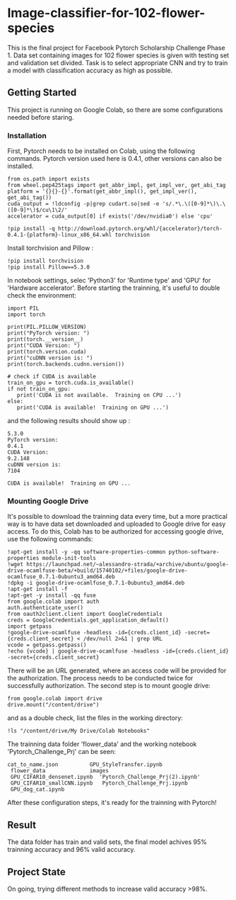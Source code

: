 # Image-classifier-for-102-flower-species
This is the final project for Facebook Pytorch Scholarship Challenge Phase 1. Data set containing images for 102 flower species is given with testing set and validation set divided. Task is to select appropriate CNN and try to train a model with classification accuracy as high as possible.
## Getting Started
This project is running on Google Colab, so there are some configurations needed before staring.
### Installation
First, Pytorch needs to be installed on Colab, using the following commands. Pytorch version used here is 0.4.1, other versions can also be installed.
```
from os.path import exists
from wheel.pep425tags import get_abbr_impl, get_impl_ver, get_abi_tag
platform = '{}{}-{}'.format(get_abbr_impl(), get_impl_ver(), get_abi_tag())
cuda_output = !ldconfig -p|grep cudart.so|sed -e 's/.*\.\([0-9]*\)\.\([0-9]*\)$/cu\1\2/'
accelerator = cuda_output[0] if exists('/dev/nvidia0') else 'cpu'

!pip install -q http://download.pytorch.org/whl/{accelerator}/torch-0.4.1-{platform}-linux_x86_64.whl torchvision
```
Install torchvision and Pillow :
```
!pip install torchvision
!pip install Pillow==5.3.0
```
In notebook settings, selec 'Python3' for 'Runtime type' and 'GPU' for 'Hardware accelerator'. Before starting the trainning, it's useful to double check the environment:
```
import PIL
import torch

print(PIL.PILLOW_VERSION)
print("PyTorch version: ")
print(torch.__version__)
print("CUDA Version: ")
print(torch.version.cuda)
print("cuDNN version is: ")
print(torch.backends.cudnn.version())

# check if CUDA is available
train_on_gpu = torch.cuda.is_available()
if not train_on_gpu:
   print('CUDA is not available.  Training on CPU ...')
else:
   print('CUDA is available!  Training on GPU ...')
```
and the following results should show up :
```
5.3.0
PyTorch version: 
0.4.1
CUDA Version: 
9.2.148
cuDNN version is: 
7104

CUDA is available!  Training on GPU ...
```
### Mounting Google Drive
It's possible to download the trainning data every time, but a more practical way is to have data set downloaded and uploaded to Google drive for easy access. To do this, Colab has to be authorized for accessing google drive, use the following commands:
```
!apt-get install -y -qq software-properties-common python-software-properties module-init-tools
!wget https://launchpad.net/~alessandro-strada/+archive/ubuntu/google-drive-ocamlfuse-beta/+build/15740102/+files/google-drive-ocamlfuse_0.7.1-0ubuntu3_amd64.deb
!dpkg -i google-drive-ocamlfuse_0.7.1-0ubuntu3_amd64.deb
!apt-get install -f
!apt-get -y install -qq fuse
from google.colab import auth
auth.authenticate_user()
from oauth2client.client import GoogleCredentials
creds = GoogleCredentials.get_application_default()
import getpass
!google-drive-ocamlfuse -headless -id={creds.client_id} -secret={creds.client_secret} < /dev/null 2>&1 | grep URL
vcode = getpass.getpass()
!echo {vcode} | google-drive-ocamlfuse -headless -id={creds.client_id} -secret={creds.client_secret}
```
There will be an URL generated, where an access code will be provided for the authorization. The process needs to be conducted twice for successfully authorization. The second step is to mount google drive:
```
from google.colab import drive
drive.mount("/content/drive")
```
and as a double check, list the files in the working directory:
```
!ls "/content/drive/My Drive/Colab Notebooks"
```
The trainning data folder 'flower_data' and the working notebook 'Pytorch_Challenge_Prj' can be seen:
```
cat_to_name.json	      GPU_StyleTransfer.ipynb
 flower_data		      images
 GPU_CIFAR10_densenet.ipynb  'Pytorch_Challenge_Prj(2).ipynb'
 GPU_CIFAR10_smallCNN.ipynb   Pytorch_Challenge_Prj.ipynb
 GPU_dog_cat.ipynb
 ```
 After these configuration steps, it's ready for the trainning with Pytorch!
## Result
The data folder has train and valid sets, the final model achives 95% trainning accuracy and 96% valid accuracy.
## Project State
On going, trying different methods to increase valid accuracy >98%.




